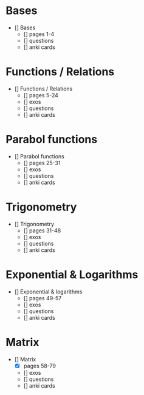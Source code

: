 # Bases
- [] Bases
    - [] pages 1-4
    - [] questions
    - [] anki cards

# Functions / Relations
- [] Functions / Relations
    - [] pages 5-24
    - [] exos
    - [] questions
    - [] anki cards

# Parabol functions
- [] Parabol functions
    - [] pages 25-31
    - [] exos
    - [] questions
    - [] anki cards

# Trigonometry
- [] Trigonometry
    - [] pages 31-48
    - [] exos
    - [] questions
    - [] anki cards

# Exponential & Logarithms
- [] Exponential & logarithms
    - [] pages 49-57
    - [] exos
    - [] questions
    - [] anki cards

# Matrix
- [] Matrix
    - [x] pages 58-79
    - [] exos
    - [] questions
    - [] anki cards